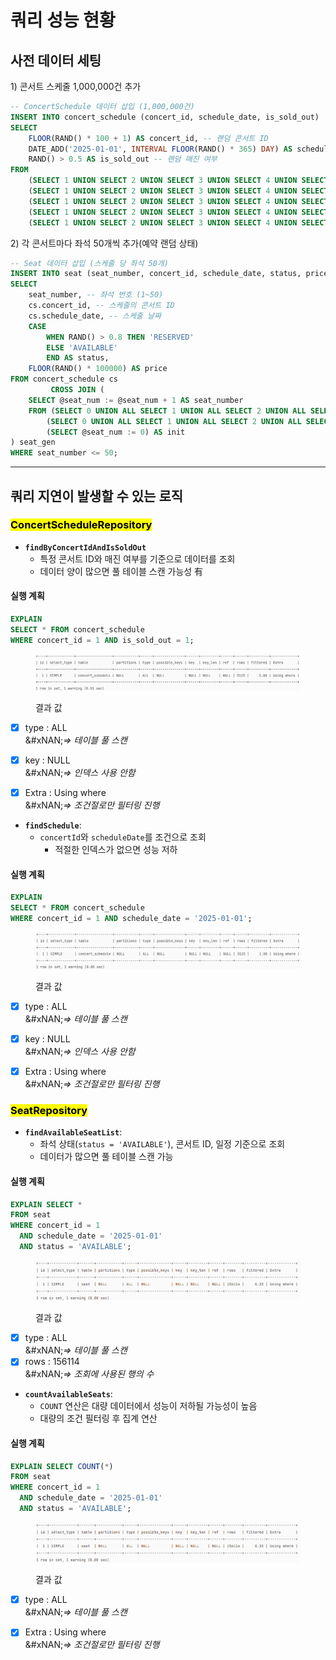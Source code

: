 # 쿼리 성능 현황

## 사전 데이터 세팅

1\) 콘서트 스케줄 1,000,000건 추가

```sql
-- ConcertSchedule 데이터 삽입 (1,000,000건)
INSERT INTO concert_schedule (concert_id, schedule_date, is_sold_out)
SELECT
    FLOOR(RAND() * 100 + 1) AS concert_id, -- 랜덤 콘서트 ID
    DATE_ADD('2025-01-01', INTERVAL FLOOR(RAND() * 365) DAY) AS schedule_date, -- 랜덤 일정
    RAND() > 0.5 AS is_sold_out -- 랜덤 매진 여부
FROM
    (SELECT 1 UNION SELECT 2 UNION SELECT 3 UNION SELECT 4 UNION SELECT 5) AS tmp1,
    (SELECT 1 UNION SELECT 2 UNION SELECT 3 UNION SELECT 4 UNION SELECT 5) AS tmp2,
    (SELECT 1 UNION SELECT 2 UNION SELECT 3 UNION SELECT 4 UNION SELECT 5) AS tmp3,
    (SELECT 1 UNION SELECT 2 UNION SELECT 3 UNION SELECT 4 UNION SELECT 5) AS tmp4,
    (SELECT 1 UNION SELECT 2 UNION SELECT 3 UNION SELECT 4 UNION SELECT 5) AS tmp5;
```

2\) 각 콘서트마다 좌석 50개씩 추가(예약 랜덤 상태)

```sql
-- Seat 데이터 삽입 (스케줄 당 좌석 50개)
INSERT INTO seat (seat_number, concert_id, schedule_date, status, price)
SELECT
    seat_number, -- 좌석 번호 (1~50)
    cs.concert_id, -- 스케줄의 콘서트 ID
    cs.schedule_date, -- 스케줄 날짜
    CASE
        WHEN RAND() > 0.8 THEN 'RESERVED'
        ELSE 'AVAILABLE'
        END AS status,
    FLOOR(RAND() * 100000) AS price
FROM concert_schedule cs
         CROSS JOIN (
    SELECT @seat_num := @seat_num + 1 AS seat_number
    FROM (SELECT 0 UNION ALL SELECT 1 UNION ALL SELECT 2 UNION ALL SELECT 3 UNION ALL SELECT 4 UNION ALL SELECT 5 UNION ALL SELECT 6 UNION ALL SELECT 7 UNION ALL SELECT 8 UNION ALL SELECT 9) AS a,
        (SELECT 0 UNION ALL SELECT 1 UNION ALL SELECT 2 UNION ALL SELECT 3 UNION ALL SELECT 4 UNION ALL SELECT 5) AS b,
        (SELECT @seat_num := 0) AS init
) seat_gen
WHERE seat_number <= 50;
```

***

## 쿼리 지연이 발생할 수 있는 로직

### <mark style="background-color:yellow;">**ConcertScheduleRepository**</mark>

* **`findByConcertIdAndIsSoldOut`**
  * 특정 콘서트 ID와 매진 여부를 기준으로 데이터를 조회
  * 데이터 양이 많으면 풀 테이블 스캔 가능성 有

#### 실행 계획

```sql
EXPLAIN 
SELECT * FROM concert_schedule 
WHERE concert_id = 1 AND is_sold_out = 1;
```

<figure><img src="../.gitbook/assets/image (29).png" alt=""><figcaption><p>결과 값</p></figcaption></figure>

* [x] type : ALL \
  &#xNAN;_⇒ 테이블 풀 스캔_
* [x] key : NULL \
  &#xNAN;_⇒ 인덱스 사용 안함_
* [x] Extra : Using where \
  &#xNAN;_⇒ 조건절로만 필터링 진행_



* **`findSchedule`**:
  * `concertId`와 `scheduleDate`를 조건으로 조회
    * 적절한 인덱스가 없으면 성능 저하

#### 실행 계획

```sql
EXPLAIN 
SELECT * FROM concert_schedule 
WHERE concert_id = 1 AND schedule_date = '2025-01-01';
```

<figure><img src="../.gitbook/assets/image (31).png" alt=""><figcaption><p>결과 값</p></figcaption></figure>

* [x] type : ALL \
  &#xNAN;_⇒ 테이블 풀 스캔_
* [x] key : NULL \
  &#xNAN;_⇒ 인덱스 사용 안함_
* [x] Extra : Using where \
  &#xNAN;_⇒ 조건절로만 필터링 진행_



### <mark style="background-color:yellow;">**SeatRepository**</mark>

* **`findAvailableSeatList`**:
  * 좌석 상태(`status = 'AVAILABLE'`), 콘서트 ID, 일정 기준으로 조회
  * 데이터가 많으면 풀 테이블 스캔 가능

#### 실행 계획

```sql
EXPLAIN SELECT * 
FROM seat 
WHERE concert_id = 1 
  AND schedule_date = '2025-01-01' 
  AND status = 'AVAILABLE';
```

<figure><img src="../.gitbook/assets/image (33).png" alt=""><figcaption><p>결과 값</p></figcaption></figure>

* [x] type : ALL \
  &#xNAN;_⇒ 테이블 풀 스캔_
* [x] rows : 156114\
  &#xNAN;_⇒ 조회에 사용된 행의 수_

- **`countAvailableSeats`**:
  * `COUNT` 연산은 대량 데이터에서 성능이 저하될 가능성이 높음
  * 대량의 조건 필터링 후 집계 연산

#### 실행 계획

```sql
EXPLAIN SELECT COUNT(*) 
FROM seat 
WHERE concert_id = 1 
  AND schedule_date = '2025-01-01' 
  AND status = 'AVAILABLE';
```

<figure><img src="../.gitbook/assets/image (34).png" alt=""><figcaption><p>결과 값</p></figcaption></figure>

* [x] type : ALL \
  &#xNAN;_⇒ 테이블 풀 스캔_
* [x] Extra : Using where \
  &#xNAN;_⇒ 조건절로만 필터링 진행_

